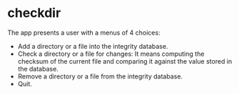 # checkdir
The app presents a user with a menus of 4 choices:
- Add a directory or a file into the integrity database.
- Check a directory or a file for changes: It means computing the checksum of the current file and comparing it against the value stored in the database.
- Remove a directory or a file from the integrity database.
- Quit.
